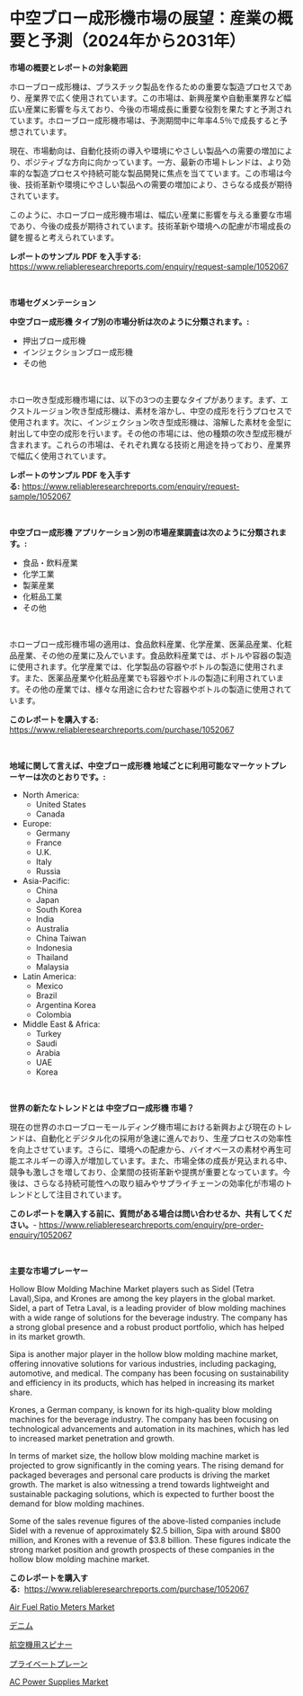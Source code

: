<p><h1>中空ブロー成形機市場の展望：産業の概要と予測（2024年から2031年）</h1></p><p><strong>市場の概要とレポートの対象範囲</strong></p>
<p><p>ホローブロー成形機は、プラスチック製品を作るための重要な製造プロセスであり、産業界で広く使用されています。この市場は、新興産業や自動車業界など幅広い産業に影響を与えており、今後の市場成長に重要な役割を果たすと予測されています。ホローブロー成形機市場は、予測期間中に年率4.5％で成長すると予想されています。</p><p>現在、市場動向は、自動化技術の導入や環境にやさしい製品への需要の増加により、ポジティブな方向に向かっています。一方、最新の市場トレンドは、より効率的な製造プロセスや持続可能な製品開発に焦点を当てています。この市場は今後、技術革新や環境にやさしい製品への需要の増加により、さらなる成長が期待されています。</p><p>このように、ホローブロー成形機市場は、幅広い産業に影響を与える重要な市場であり、今後の成長が期待されています。技術革新や環境への配慮が市場成長の鍵を握ると考えられています。</p></p>
<p><strong>レポートのサンプル PDF を入手する:</strong> <a href="https://www.reliableresearchreports.com/enquiry/request-sample/1052067">https://www.reliableresearchreports.com/enquiry/request-sample/1052067</a></p>
<p>&nbsp;</p>
<p><strong>市場セグメンテーション</strong></p>
<p><strong>中空ブロー成形機 タイプ別の市場分析は次のように分類されます。:</strong></p>
<p><ul><li>押出ブロー成形機</li><li>インジェクションブロー成形機</li><li>その他</li></ul></p>
<p>&nbsp;</p>
<p><p>ホロー吹き型成形機市場には、以下の3つの主要なタイプがあります。まず、エクストルージョン吹き型成形機は、素材を溶かし、中空の成形を行うプロセスで使用されます。次に、インジェクション吹き型成形機は、溶解した素材を金型に射出して中空の成形を行います。その他の市場には、他の種類の吹き型成形機が含まれます。これらの市場は、それぞれ異なる技術と用途を持っており、産業界で幅広く使用されています。</p></p>
<p><strong>レポートのサンプル PDF を入手する:</strong>&nbsp;<a href="https://www.reliableresearchreports.com/enquiry/request-sample/1052067">https://www.reliableresearchreports.com/enquiry/request-sample/1052067</a></p>
<p>&nbsp;</p>
<p><strong> 中空ブロー成形機 アプリケーション別の市場産業調査は次のように分類されます。:</strong></p>
<p><ul><li>食品・飲料産業</li><li>化学工業</li><li>製薬産業</li><li>化粧品工業</li><li>その他</li></ul></p>
<p>&nbsp;</p>
<p><p>ホローブロー成形機市場の適用は、食品飲料産業、化学産業、医薬品産業、化粧品産業、その他の産業に及んでいます。食品飲料産業では、ボトルや容器の製造に使用されます。化学産業では、化学製品の容器やボトルの製造に使用されます。また、医薬品産業や化粧品産業でも容器やボトルの製造に利用されています。その他の産業では、様々な用途に合わせた容器やボトルの製造に使用されています。</p></p>
<p><strong>このレポートを購入する:</strong>&nbsp; <a href="https://www.reliableresearchreports.com/purchase/1052067">https://www.reliableresearchreports.com/purchase/1052067</a></p>
<p>&nbsp;</p>
<p><strong>地域に関して言えば、中空ブロー成形機 地域ごとに利用可能なマーケットプレーヤーは次のとおりです。:</strong></p>
<p><ul>
    <li>
        North America:
        <ul>
            <li>United States</li>
            <li>Canada</li>
        </ul>
    </li>
    <li>
        Europe:
        <ul>
            <li>Germany</li>
            <li>France</li>
            <li>U.K.</li>
            <li>Italy</li>
            <li>Russia</li>
        </ul>
    </li>
    <li>
        Asia-Pacific:
        <ul>
            <li>China</li>
            <li>Japan</li>
            <li>South Korea</li>
            <li>India</li>
            <li>Australia</li>
            <li>China Taiwan</li>
            <li>Indonesia</li>
            <li>Thailand</li>
            <li>Malaysia</li>
        </ul>
    </li>
    <li>
        Latin America:
        <ul>
            <li>Mexico</li>
            <li>Brazil</li>
            <li>Argentina Korea</li>
            <li>Colombia</li>
        </ul>
    </li>
    <li>
        Middle East & Africa:
        <ul>
            <li>Turkey</li>
            <li>Saudi</li>
            <li>Arabia</li>
            <li>UAE</li>
            <li>Korea</li>
        </ul>
    </li>
    </ul></p>
<p>&nbsp;</p>
<p><strong>世界の新たなトレンドとは 中空ブロー成形機 市場？</strong></p>
<p><p>現在の世界のホローブローモールディング機市場における新興および現在のトレンドは、自動化とデジタル化の採用が急速に進んでおり、生産プロセスの効率性を向上させています。さらに、環境への配慮から、バイオベースの素材や再生可能エネルギーの導入が増加しています。また、市場全体の成長が見込まれる中、競争も激しさを増しており、企業間の技術革新や提携が重要となっています。今後は、さらなる持続可能性への取り組みやサプライチェーンの効率化が市場のトレンドとして注目されています。</p></p>
<p><strong>このレポートを購入する前に、質問がある場合は問い合わせるか、共有してください。</strong>- <a href="https://www.reliableresearchreports.com/enquiry/pre-order-enquiry/1052067">https://www.reliableresearchreports.com/enquiry/pre-order-enquiry/1052067</a></p>
<p>&nbsp;</p>
<p><strong>主要な市場プレーヤー</strong></p>
<p><p>Hollow Blow Molding Machine Market players such as Sidel (Tetra Laval),Sipa, and Krones are among the key players in the global market. Sidel, a part of Tetra Laval, is a leading provider of blow molding machines with a wide range of solutions for the beverage industry. The company has a strong global presence and a robust product portfolio, which has helped in its market growth.</p><p>Sipa is another major player in the hollow blow molding machine market, offering innovative solutions for various industries, including packaging, automotive, and medical. The company has been focusing on sustainability and efficiency in its products, which has helped in increasing its market share.</p><p>Krones, a German company, is known for its high-quality blow molding machines for the beverage industry. The company has been focusing on technological advancements and automation in its machines, which has led to increased market penetration and growth.</p><p>In terms of market size, the hollow blow molding machine market is projected to grow significantly in the coming years. The rising demand for packaged beverages and personal care products is driving the market growth. The market is also witnessing a trend towards lightweight and sustainable packaging solutions, which is expected to further boost the demand for blow molding machines.</p><p>Some of the sales revenue figures of the above-listed companies include Sidel with a revenue of approximately $2.5 billion, Sipa with around $800 million, and Krones with a revenue of $3.8 billion. These figures indicate the strong market position and growth prospects of these companies in the hollow blow molding machine market.</p></p>
<p><strong>このレポートを購入する:</strong>&nbsp;&nbsp;<a href="https://www.reliableresearchreports.com/purchase/1052067">https://www.reliableresearchreports.com/purchase/1052067</a></p>
<p><p><a href="https://github.com/dringals/Market-Research-Report-List-3/blob/main/air-fuel-ratio-meters-market.md">Air Fuel Ratio Meters Market</a></p><p><a href="https://github.com/sghwr779811674/Market-Research-Report-List-1/blob/main/6579966188453.md">デニム</a></p><p><a href="https://medium.com/@valdineaxsouza/%E8%88%AA%E7%A9%BA%E6%A9%9F%E7%94%A8%E3%82%B9%E3%83%94%E3%83%8A%E3%83%BC%E5%B8%82%E5%A0%B4%E3%81%AE%E8%A6%8B%E9%80%9A%E3%81%97-%E5%B8%82%E5%A0%B4%E5%8B%95%E5%90%91-%E6%88%90%E9%95%B7-2024%E5%B9%B4%E3%81%8B%E3%82%892031%E5%B9%B4%E3%81%BE%E3%81%A7%E3%81%AE%E4%BA%88%E6%B8%AC-9ba1e2582b41">航空機用スピナー</a></p><p><a href="https://medium.com/@valdineaxsouza/%E3%83%97%E3%83%A9%E3%82%A4%E3%83%99%E3%83%BC%E3%83%88%E6%A9%9F%E5%B8%82%E5%A0%B4%E3%81%AF%E5%B8%82%E5%A0%B4%E3%82%B7%E3%82%A7%E3%82%A2-%E5%B8%82%E5%A0%B4%E3%83%88%E3%83%AC%E3%83%B3%E3%83%89-%E5%B8%82%E5%A0%B4%E6%88%90%E9%95%B7%E3%81%AE%E6%83%85%E5%A0%B1%E3%82%92%E6%8F%90%E4%BE%9B%E3%81%97%E3%81%A6%E3%81%84%E3%81%BE%E3%81%99-3350789619bc">プライベートプレーン</a></p><p><a href="https://view.publitas.com/reportprime-1/global-ac-power-supplies-market-size-and-market-trends-insights-and-projections-from-2024-to-2031/">AC Power Supplies Market</a></p></p>